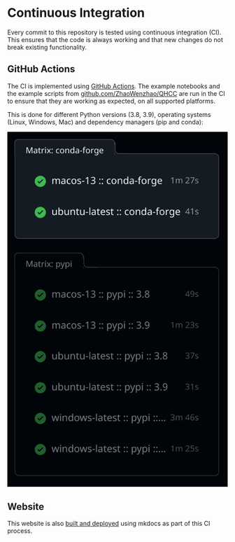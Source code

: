 # Continuous Integration

Every commit to this repository is tested using continuous integration (CI).
This ensures that the code is always working and that new changes do not break existing functionality.

## GitHub Actions

The CI is implemented using [GitHub Actions](https://github.com/ssciwr/QHCC/actions/workflows/ci.yml).
The example notebooks and the example scripts from [github.com/ZhaoWenzhao/QHCC](https://github.com/ZhaoWenzhao/QHCC) are
run in the CI to ensure that they are working as expected, on all supported platforms.

This is done for different Python versions (3.8, 3.9), operating systems (Linux, Windows, Mac) and dependency managers (pip and conda):

![CI](ci.png)

## Website

This website is also [built and deployed](https://github.com/ssciwr/QHCC/actions/workflows/docs.yml) using mkdocs as part of this CI process.
